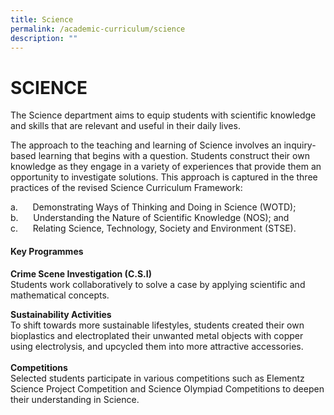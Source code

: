 ```yaml
---
title: Science
permalink: /academic-curriculum/science
description: ""
---
```

SCIENCE
=======

  The Science department aims to equip students with scientific knowledge and skills that are relevant and useful in their daily lives.  
  

The approach to the teaching and learning of Science involves an inquiry-based learning that begins with a question. Students construct their own knowledge as they engage in a variety of experiences that provide them an opportunity to investigate solutions. This approach is captured in the three practices of the revised Science Curriculum Framework:

a.      Demonstrating Ways of Thinking and Doing in Science (WOTD);  
b.      Understanding the Nature of Scientific Knowledge (NOS); and  
c.      Relating Science, Technology, Society and Environment (STSE). 

#### Key Programmes  
  

**Crime Scene Investigation (C.S.I)**  
Students work collaboratively to solve a case by applying scientific and mathematical concepts.  

**Sustainability Activities**  
To shift towards more sustainable lifestyles, students created their own bioplastics and electroplated their unwanted metal objects with copper using electrolysis, and upcycled them into more attractive accessories.  
<br>
**Competitions**  
Selected students participate in various competitions such as Elementz Science Project Competition and Science Olympiad Competitions to deepen their understanding in Science.